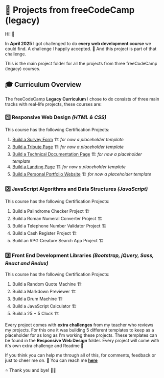 # 🚀 Projects from freeCodeCamp (legacy) 

Hi! 👋 

In **April 2025** I got challenged to do **every web development course** we could find. A challenge I happily accepted. 🎉
And this project is part of that challenge. 

This is the main project folder for all the projects from three freeCodeCamp (legacy) courses. 

## 🎓 Curriculum Overview  

The freeCodeCamp **Legacy Curriculum** I chose to do consists of three main tracks with real-life projects, these courses are: 

### **1️⃣ Responsive Web Design** *(HTML & CSS)*
This course has the following Certification Projects:

1. [Build a Survey Form](https://pastelprism.github.io/freecodecamp-legacy/course-responsive-web-design/survey-form/) 🏗️ *for now a placeholder template*
2. [Build a Tribute Page](https://pastelprism.github.io/freecodecamp-legacy/course-responsive-web-design/tribute-page/) 🏗️ *for now a placeholder template*
3. [Build a Technical Documentation Page](https://pastelprism.github.io/freecodecamp-legacy/course-responsive-web-design/technical-documentation/) 🏗️ *for now a placeholder template*
4. [Build a Landing Page](https://pastelprism.github.io/freecodecamp-legacy/course-responsive-web-design/landing-page/)  🏗️ *for now a placeholder template*
5. [Build a Personal Portfolio Website](https://pastelprism.github.io/freecodecamp-legacy/course-responsive-web-design/personal-portfolio/) 🏗️ *for now a placeholder template*

### **2️⃣ JavaScript Algorithms and Data Structures** *(JavaScript)*
This course has the following Certification Projects:

1. Build a Palindrome Checker Project 🏗️
2. Build a Roman Numeral Converter Project 🏗️
3. Build a Telephone Number Validator Project 🏗️
4. Build a Cash Register Project 🏗️
5. Build an RPG Creature Search App Project 🏗️

### **3️⃣ Front End Development Libraries** *(Bootstrap, jQuery, Sass, React and Redux)*
This course has the following Certification Projects: 

1. Build a Random Quote Machine 🏗️
2. Build a Markdown Previewer 🏗️
3. Build a Drum Machine 🏗️
4. Build a JavaScript Calculator 🏗️
5. Build a 25 + 5 Clock 🏗️

Every project comes with **extra challenges** from my teacher who reviews my projects.
For this one it was building 5 different templates to keep as a placeholder for as long as I'm working these projects.
These templates can be found in the **Responsive Web Design** folder. 
Every project will come with it's own extra challenge and Readme 🥰

If you think you can help me through all of this, for comments, feedback or just to cheer me on.
📩 You can reach me **[here](mailto:amy-van-leeuwen@proton.me)**  

⭐ Thank you and bye! 👋🙂
